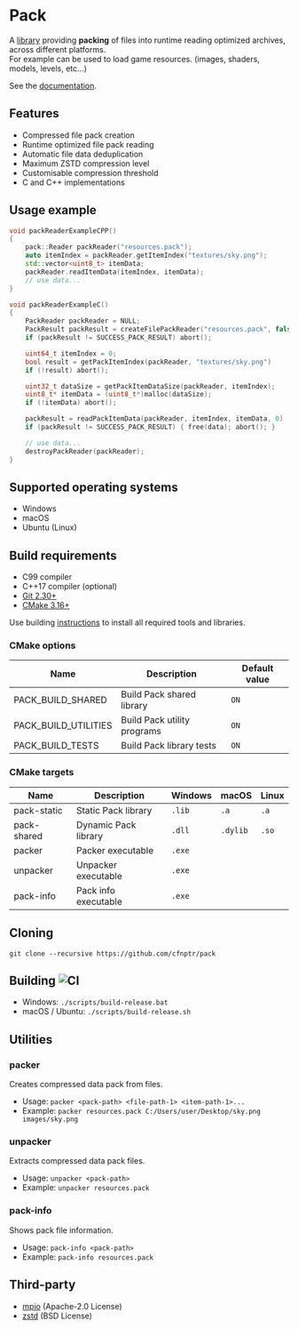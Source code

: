 # Pack

A [library](https://github.com/cfnptr/pack) providing **packing** of files into runtime reading optimized archives, across different platforms.<br/>
For example can be used to load game resources. (images, shaders, models, levels, etc...)

See the [documentation](https://cfnptr.github.io/pack).

## Features

* Compressed file pack creation
* Runtime optimized file pack reading
* Automatic file data deduplication
* Maximum ZSTD compression level
* Customisable compression threshold
* C and C++ implementations

## Usage example

```cpp
void packReaderExampleCPP()
{
    pack::Reader packReader("resources.pack");
    auto itemIndex = packReader.getItemIndex("textures/sky.png");
    std::vector<uint8_t> itemData;
    packReader.readItemData(itemIndex, itemData);
    // use data...
}
```

```c
void packReaderExampleC()
{
    PackReader packReader = NULL;
    PackResult packResult = createFilePackReader("resources.pack", false, 1, &packReader);
    if (packResult != SUCCESS_PACK_RESULT) abort();

    uint64_t itemIndex = 0;
    bool result = getPackItemIndex(packReader, "textures/sky.png")
    if (!result) abort();

    uint32_t dataSize = getPackItemDataSize(packReader, itemIndex);
    uint8_t* itemData = (uint8_t*)malloc(dataSize);
    if (!itemData) abort();

    packResult = readPackItemData(packReader, itemIndex, itemData, 0)
    if (packResult != SUCCESS_PACK_RESULT) { free(data); abort(); }

    // use data...
    destroyPackReader(packReader);
}
```

## Supported operating systems

* Windows
* macOS
* Ubuntu (Linux)

## Build requirements

* C99 compiler
* C++17 compiler (optional)
* [Git 2.30+](https://git-scm.com/)
* [CMake 3.16+](https://cmake.org/)

Use building [instructions](BUILDING.md) to install all required tools and libraries.

### CMake options

| Name                 | Description                 | Default value |
|----------------------|-----------------------------|---------------|
| PACK_BUILD_SHARED    | Build Pack shared library   | `ON`          |
| PACK_BUILD_UTILITIES | Build Pack utility programs | `ON`          |
| PACK_BUILD_TESTS     | Build Pack library tests    | `ON`          |

### CMake targets

| Name        | Description          | Windows | macOS    | Linux |
|-------------|----------------------|---------|----------|-------|
| pack-static | Static Pack library  | `.lib`  | `.a`     | `.a`  |
| pack-shared | Dynamic Pack library | `.dll`  | `.dylib` | `.so` |
| packer      | Packer executable    | `.exe`  |          |       |
| unpacker    | Unpacker executable  | `.exe`  |          |       |
| pack-info   | Pack info executable | `.exe`  |          |       |

## Cloning

```
git clone --recursive https://github.com/cfnptr/pack
```

## Building ![CI](https://github.com/cfnptr/pack/actions/workflows/cmake.yml/badge.svg)

* Windows: ```./scripts/build-release.bat```
* macOS / Ubuntu: ```./scripts/build-release.sh```

## Utilities

### packer

Creates compressed data pack from files.

* Usage: ```packer <pack-path> <file-path-1> <item-path-1>...```
* Example: ```packer resources.pack C:/Users/user/Desktop/sky.png images/sky.png```

### unpacker

Extracts compressed data pack files.

* Usage: ```unpacker <pack-path>```
* Example: ```unpacker resources.pack```

### pack-info

Shows pack file information.

* Usage: ```pack-info <pack-path>```
* Example: ```pack-info resources.pack```

## Third-party

* [mpio](https://github.com/cfnptr/mpio/) (Apache-2.0 License)
* [zstd](https://github.com/facebook/zstd/) (BSD License)

